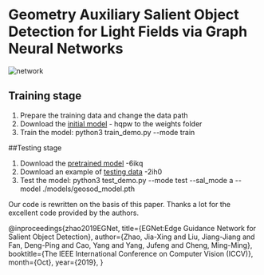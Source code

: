 # Geometry Auxiliary Salient Object Detection for Light Fields via Graph Neural Networks
![network](https://github.com/zhangqiudan/GeoSOD-Lightfield/blob/f46b520cf9e50a1085ba6422e5afb46703009f29/data/framework2.jpg)

## Training stage
1. Prepare the training data and change the data path
2. Download the [initial model](https://pan.baidu.com/s/1cTkx2dbbyeT1jLSC1Uejfw) - hqpw to the weights folder
3. Train the model: python3 train_demo.py --mode train


##Testing stage
1. Download the [pretrained model](https://pan.baidu.com/s/12g4ArdBsniCxxpp0yaWKHg) -6ikq 
2. Download an example of [testing data](https://pan.baidu.com/s/1pQKrv9xJ19ILIXuBwhNsIw) -2ih0
3. Test the model: python3 test_demo.py --mode test --sal_mode a --model ./models/geosod_model.pth


Our code is rewritten on the basis of this paper. Thanks a lot for the excellent code provided by the authors.

@inproceedings{zhao2019EGNet, title={EGNet:Edge Guidance Network for Salient Object Detection}, author={Zhao, Jia-Xing and Liu, Jiang-Jiang and Fan, Deng-Ping and Cao, Yang and Yang, Jufeng and Cheng, Ming-Ming}, booktitle={The IEEE International Conference on Computer Vision (ICCV)}, month={Oct}, year={2019}, }

